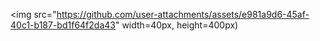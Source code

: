 <img src="https://github.com/user-attachments/assets/e981a9d6-45af-40c1-b187-bd1f64f2da43" width=40px, height=400px)
